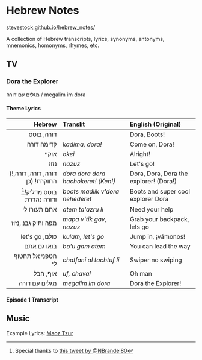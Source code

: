 # Hebrew Notes
[stevestock.github.io/hebrew_notes/](https://stevestock.github.io/hebrew_notes/)

A collection of Hebrew transcripts, lyrics, synonyms, antonyms, mnemonics, homonyms, rhymes, etc.


## TV

### Dora the Explorer
מגלים עם דורה / megalim im dora

#### Theme Lyrics

| Hebrew | Translit | English (Original)|
| ---: | :--- | :--- |
| דורה, בוטס |      | Dora, Boots! |
| קדימה דורה | *kadima, dora!* | Come on, Dora! |
| אוקיי | *okei* | Alright! |
| נזוז | *nazuz* | Let's go! |
| (!דורה, דורה, דורה, החוקרת! (כן | *dora dora dora hachokeret! (Ken!)* | Dora, Dora, Dora the explorer! (Dora!) |
| [^1]!בוטס מדליק ודורה נהדרת | *boots madlik v'dora nehederet* | Boots and super cool explorer Dora |
| אתם תעזרו לי | *atem ta'azru li* | Need your help |
| מפה ותיק גבנ ,נזוז | *mapa v'tik gav, nazuz* | Grab your backpack, lets go|
| let's go ,כולם  | *kulam, let's go* | Jump in, ¡vámonos! |
| בואו גם אתם | *bo'u gam atem* | You can lead the way |
| חטפני אל תחטוף לי | *chatfani al tachtuf li* | Swiper no swiping |
| אוף, חבל | *uf, chaval* | Oh man |
| מגלים עם דורה | *megalim im dora* | Dora the Explorer! |

#### Episode 1 Transcript



## Music
Example Lyrics: [Maoz Tzur](maoz_tzur.md)


[^1]: Special thanks to [this tweet by @NBrandel80](https://twitter.com/NBrandel80/status/510441406696263680)
